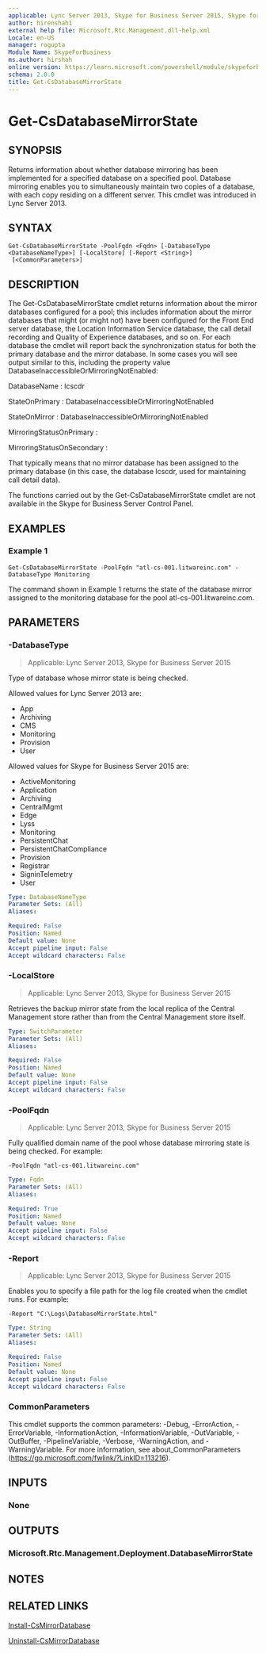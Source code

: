 ```yaml
---
applicable: Lync Server 2013, Skype for Business Server 2015, Skype for Business Server 2019
author: hirenshah1
external help file: Microsoft.Rtc.Management.dll-help.xml
Locale: en-US
manager: rogupta
Module Name: SkypeForBusiness
ms.author: hirshah
online version: https://learn.microsoft.com/powershell/module/skypeforbusiness/get-csdatabasemirrorstate
schema: 2.0.0
title: Get-CsDatabaseMirrorState
---
```


# Get-CsDatabaseMirrorState

## SYNOPSIS
Returns information about whether database mirroring has been implemented for a specified database on a specified pool.
Database mirroring enables you to simultaneously maintain two copies of a database, with each copy residing on a different server.
This cmdlet was introduced in Lync Server 2013.


## SYNTAX

```
Get-CsDatabaseMirrorState -PoolFqdn <Fqdn> [-DatabaseType <DatabaseNameType>] [-LocalStore] [-Report <String>]
 [<CommonParameters>]
```

## DESCRIPTION
The Get-CsDatabaseMirrorState cmdlet returns information about the mirror databases configured for a pool; this includes information about the mirror databases that might (or might not) have been configured for the Front End server database, the Location Information Service database, the call detail recording and Quality of Experience databases, and so on.
For each database the cmdlet will report back the synchronization status for both the primary database and the mirror database.
In some cases you will see output similar to this, including the property value DatabaseInaccessibleOrMirroringNotEnabled:

DatabaseName : lcscdr

StateOnPrimary : DatabaseInaccessibleOrMirroringNotEnabled

StateOnMirror : DatabaseInaccessibleOrMirroringNotEnabled

MirroringStatusOnPrimary :

MirroringStatusOnSecondary :

That typically means that no mirror database has been assigned to the primary database (in this case, the database lcscdr, used for maintaining call detail data).

The functions carried out by the Get-CsDatabaseMirrorState cmdlet are not available in the Skype for Business Server Control Panel.


## EXAMPLES

### Example 1
```
Get-CsDatabaseMirrorState -PoolFqdn "atl-cs-001.litwareinc.com" -DatabaseType Monitoring
```

The command shown in Example 1 returns the state of the database mirror assigned to the monitoring database for the pool atl-cs-001.litwareinc.com.


## PARAMETERS

### -DatabaseType

> Applicable: Lync Server 2013, Skype for Business Server 2015

Type of database whose mirror state is being checked.

Allowed values for Lync Server 2013 are:
- App
- Archiving
- CMS
- Monitoring
- Provision
- User


Allowed values for Skype for Business Server 2015 are:
- ActiveMonitoring
- Application
- Archiving
- CentralMgmt
- Edge
- Lyss
- Monitoring
- PersistentChat
- PersistentChatCompliance
- Provision
- Registrar
- SigninTelemetry
- User

```yaml
Type: DatabaseNameType
Parameter Sets: (All)
Aliases:

Required: False
Position: Named
Default value: None
Accept pipeline input: False
Accept wildcard characters: False
```

### -LocalStore

> Applicable: Lync Server 2013, Skype for Business Server 2015

Retrieves the backup mirror state from the local replica of the Central Management store rather than from the Central Management store itself.

```yaml
Type: SwitchParameter
Parameter Sets: (All)
Aliases:

Required: False
Position: Named
Default value: None
Accept pipeline input: False
Accept wildcard characters: False
```

### -PoolFqdn

> Applicable: Lync Server 2013, Skype for Business Server 2015

Fully qualified domain name of the pool whose database mirroring state is being checked.
For example:

`-PoolFqdn "atl-cs-001.litwareinc.com"`

```yaml
Type: Fqdn
Parameter Sets: (All)
Aliases:

Required: True
Position: Named
Default value: None
Accept pipeline input: False
Accept wildcard characters: False
```

### -Report

> Applicable: Lync Server 2013, Skype for Business Server 2015

Enables you to specify a file path for the log file created when the cmdlet runs.
For example:

`-Report "C:\Logs\DatabaseMirrorState.html"`

```yaml
Type: String
Parameter Sets: (All)
Aliases:

Required: False
Position: Named
Default value: None
Accept pipeline input: False
Accept wildcard characters: False
```

### CommonParameters
This cmdlet supports the common parameters: -Debug, -ErrorAction, -ErrorVariable, -InformationAction, -InformationVariable, -OutVariable, -OutBuffer, -PipelineVariable, -Verbose, -WarningAction, and -WarningVariable. For more information, see about_CommonParameters (https://go.microsoft.com/fwlink/?LinkID=113216).


## INPUTS

### None


## OUTPUTS

### Microsoft.Rtc.Management.Deployment.DatabaseMirrorState


## NOTES


## RELATED LINKS

[Install-CsMirrorDatabase](Install-CsMirrorDatabase.md)

[Uninstall-CsMirrorDatabase](Uninstall-CsMirrorDatabase.md)
